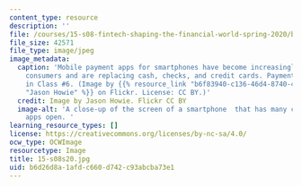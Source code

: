 ```yaml
---
content_type: resource
description: ''
file: /courses/15-s08-fintech-shaping-the-financial-world-spring-2020/b6d26d8a1afdc660d742c93abcba73e1_15-s08s20.jpg
file_size: 42571
file_type: image/jpeg
image_metadata:
  caption: 'Mobile payment apps for smartphones have become increasingly popular among
    consumers and are replacing cash, checks, and credit cards. Payments are covered
    in Class #6. (Image by {{% resource_link "b6f83940-c136-46d4-8740-4b96d201e107"
    "Jason Howie" %}} on Flickr. License: CC BY.)'
  credit: Image by Jason Howie. Flickr CC BY
  image-alt: 'A close-up of the screen of a smartphone  that has many colorful shopping
    apps open. '
learning_resource_types: []
license: https://creativecommons.org/licenses/by-nc-sa/4.0/
ocw_type: OCWImage
resourcetype: Image
title: 15-s08s20.jpg
uid: b6d26d8a-1afd-c660-d742-c93abcba73e1
---
```

